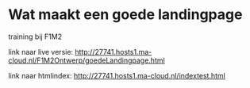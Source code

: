 # Wat maakt een goede landingpage
training bij F1M2

link naar live versie: http://27741.hosts1.ma-cloud.nl/F1M2Ontwerp/goedeLandingpage.html

link naar htmlindex: http://27741.hosts1.ma-cloud.nl/indextest.html
